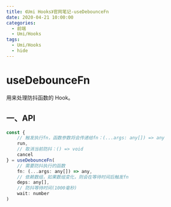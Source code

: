 ```yaml
---
title: 《Umi Hooks》官网笔记-useDebounceFn
date: 2020-04-21 10:00:00
categories:
  - 前端
  - Umi/Hooks
tags:
  - Umi/Hooks
  - hide
---
```

# useDebounceFn

用来处理防抖函数的 Hook。

## 一、API

```js
const {
    // 触发执行fn，函数参数将会传递给fn：(...args: any[]) => any
    run,
    // 取消当前防抖：() => void
    cancel
} = useDebounceFn(
    // 需要防抖执行的函数
	fn: (...args: any[]) => any,
    // 依赖数组，如果数组变化，则会在等待时间后触发fn
    deps: any[],
    // 防抖等待时间(1000毫秒)
    wait: number
)
```

